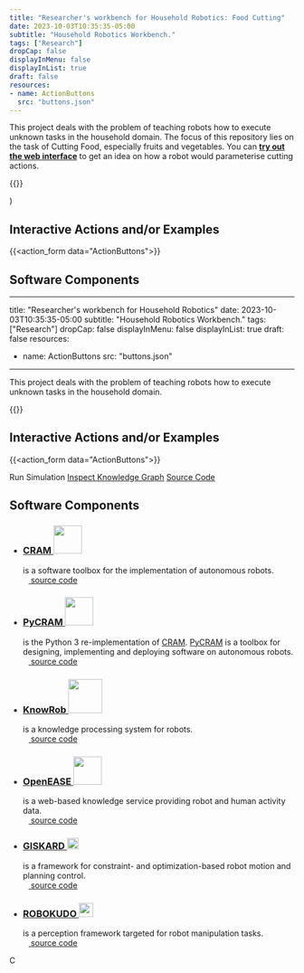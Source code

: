 ```yaml
---
title: "Researcher's workbench for Household Robotics: Food Cutting"
date: 2023-10-03T10:35:35-05:00
subtitle: "Household Robotics Workbench."
tags: ["Research"]
dropCap: false
displayInMenu: false
displayInList: true
draft: false
resources:
- name: ActionButtons
  src: "buttons.json"
---
```


This project deals with the problem of teaching robots how to execute unknown tasks in the household domain.
The focus of this repository lies on the task of Cutting Food, especially fruits and vegetables.
You can
<a class="btn btn-success" target="_blank" href="https://food-ninja.github.io/FoodCutting/Webinterface.html"><b>try out the web interface</b></a>
to get an idea on how a robot would parameterise cutting actions.


<param class="hidde-after-preview">
{{<action_form data="ActionButtons">}}

<!--more-->


)



Interactive Actions and/or Examples
---

{{<action_form data="ActionButtons">}}



Software Components
---
---
title: "Researcher's workbench for Household Robotics"
date: 2023-10-03T10:35:35-05:00
subtitle: "Household Robotics Workbench."
tags: ["Research"]
dropCap: false
displayInMenu: false
displayInList: true
draft: false
resources:
- name: ActionButtons
  src: "buttons.json"
---

This project deals with the problem of teaching robots how to execute unknown tasks in the household domain.

<param class="hidde-after-preview">
{{<action_form data="ActionButtons">}}

<!--more-->



Interactive Actions and/or Examples
---

{{<action_form data="ActionButtons">}}


<div>
<a class="btn btn-primary" disabled target="_blank">Run Simulation</a>
<a class="btn btn-primary" target="_blank" href="https://binder.intel4coro.de/v2/gh/Food-Ninja/FoodCutting.git/HEAD?urlpath=notebooks%2Fnotebooks%2FFoodCuttingQueries.ipynb">Inspect Knowledge Graph</a>
<a class="btn btn-success" target="_blank" href="https://github.com/Food-Ninja/FoodCutting">Source Code</a>
</div>



Software Components
---

- ### [CRAM <img class="sc-image" src="https://ai.uni-bremen.de/_media/team/cramlogocropped.png" height=50>](https://cram-system.org/)
  is a software toolbox for the implementation of autonomous robots.\
  [<img class="sc-image" src="https://iris.informatik.uni-bremen.de/images/github.svg" height=10> source code](https://github.com/cram2/cram)
  
- ### [PyCRAM <img class="sc-image" src="https://pycram.readthedocs.io/en/latest/_images/pycram_logo.png" height=50>](https://pycram.readthedocs.io/en/latest/index.html)
  is the Python 3 re-implementation of [CRAM](https://cram-system.org/). [PyCRAM](https://pycram.readthedocs.io/en/latest/index.html) is a toolbox for designing, implementing and deploying software on autonomous robots.\
  [<img class="sc-image" src="https://iris.informatik.uni-bremen.de/images/github.svg" height=10> source code](https://github.com/cram2/pycram)

- ### [KnowRob <img class="sc-image" src="https://ai.uni-bremen.de/_media/projects/knowrob.png" height=60>](https://www.knowrob.org/)
  is a knowledge processing system for robots.\
  [<img class="sc-image" src="https://iris.informatik.uni-bremen.de/images/github.svg" height=10> source code](https://github.com/knowrob/knowrob)

- ### [OpenEASE <img class="sc-image" src="https://ai.uni-bremen.de/_media/team/oe-logo2.png" height=50>](http://www.open-ease.org/)
  is a web-based knowledge service providing robot and human activity data.\
  [<img class="sc-image" src="https://iris.informatik.uni-bremen.de/images/github.svg" height=10> source code](https://github.com/ease-crc/openease)

- ### [GISKARD <img class="sc-image" src="https://ai.uni-bremen.de/_media/team/giskard_logo_tmp.png" height=20>](https://github.com/SemRoCo/giskardpy)
  is a framework for constraint- and optimization-based robot motion and planning control.\
  [<img class="sc-image" src="https://iris.informatik.uni-bremen.de/images/github.svg" height=10> source code](https://github.com/SemRoCo/giskardpy)

- ### [ROBOKUDO <img class="sc-image" src="https://ai.uni-bremen.de/_media/team/rk_logo_v3-300px.png" height=25>](https://robokudo.ai.uni-bremen.de/)
  is a perception framework targeted for robot manipulation tasks.\
  [<img class="sc-image" src="https://iris.informatik.uni-bremen.de/images/github.svg" height=10> source code](https://gitlab.informatik.uni-bremen.de/robokudo/robokudo)



C